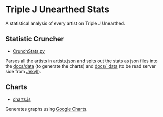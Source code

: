 # Triple J Unearthed Stats

A statistical analysis of every artist on Triple J Unearthed.

## Statistic Cruncher
- [CrunchStats.py](CrunchStats.py)

Parses all the artists in [artists.json](data/artists.json) and spits out the stats as json files into the [docs/data](docs/data) (to generate the charts) and [docs/_data](docs/_data) (to be read server side from [Jekyll](https://jekyllrb.com/docs/datafiles/)).

## Charts
- [charts.js](docs/scripts/charts.js)

Generates graphs using [Google Charts](https://developers.google.com/chart/).
